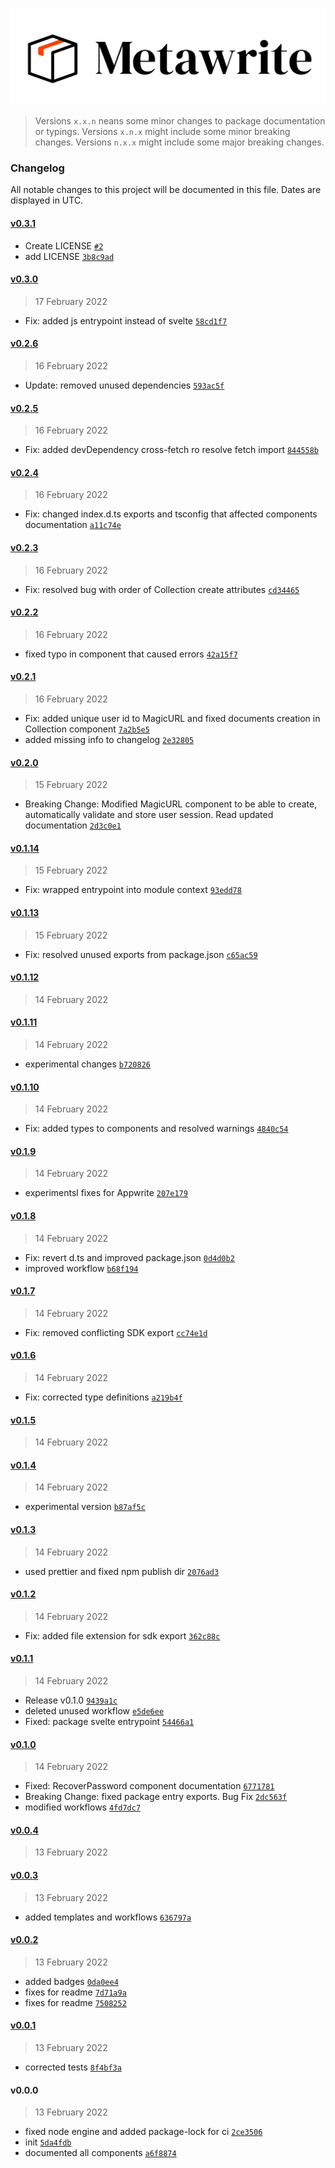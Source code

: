 <p align="center">
<img alt="Metawrite" src="static/logo.svg" />
</p>

> Versions `x.x.n` neans some minor changes to package documentation or typings.
> Versions `x.n.x` might include some minor breaking changes.
> Versions `n.x.x` might include some major breaking changes.

### Changelog

All notable changes to this project will be documented in this file. Dates are displayed in UTC.

#### [v0.3.1](https://github.com/koodeau/metawrite/compare/v0.3.0...v0.3.1)

- Create LICENSE [`#2`](https://github.com/koodeau/metawrite/pull/2)
- add LICENSE [`3b8c9ad`](https://github.com/koodeau/metawrite/commit/3b8c9adba525333115dd7127036ae98317ab4a3e)

#### [v0.3.0](https://github.com/koodeau/metawrite/compare/v0.2.6...v0.3.0)

> 17 February 2022

- Fix: added js entrypoint instead of svelte [`58cd1f7`](https://github.com/koodeau/metawrite/commit/58cd1f70f9f1ca40e0d90b8e115adf88523a83d4)

#### [v0.2.6](https://github.com/koodeau/metawrite/compare/v0.2.5...v0.2.6)

> 16 February 2022

- Update: removed unused dependencies [`593ac5f`](https://github.com/koodeau/metawrite/commit/593ac5f3f9571fdb83ee0cf73ea687c438c13539)

#### [v0.2.5](https://github.com/koodeau/metawrite/compare/v0.2.4...v0.2.5)

> 16 February 2022

- Fix: added devDependency cross-fetch ro resolve fetch import [`844558b`](https://github.com/koodeau/metawrite/commit/844558b80f7e7f8b9c8e05a9d34861a5b6da23b9)

#### [v0.2.4](https://github.com/koodeau/metawrite/compare/v0.2.3...v0.2.4)

> 16 February 2022

- Fix: changed index.d.ts exports and tsconfig that affected components documentation [`a11c74e`](https://github.com/koodeau/metawrite/commit/a11c74e4cfa9c1dfbf83b8dae83004f4d35a8714)

#### [v0.2.3](https://github.com/koodeau/metawrite/compare/v0.2.2...v0.2.3)

> 16 February 2022

- Fix: resolved bug with order of Collection create attributes [`cd34465`](https://github.com/koodeau/metawrite/commit/cd3446572cd994933b11c5df016d9d1c954d5a3b)

#### [v0.2.2](https://github.com/koodeau/metawrite/compare/v0.2.1...v0.2.2)

> 16 February 2022

- fixed typo in component that caused errors [`42a15f7`](https://github.com/koodeau/metawrite/commit/42a15f7907bc130e32df610d30d0f6ae4ae67ca5)

#### [v0.2.1](https://github.com/koodeau/metawrite/compare/v0.2.0...v0.2.1)

> 16 February 2022

- Fix: added unique user id to MagicURL and fixed documents creation in Collection component [`7a2b5e5`](https://github.com/koodeau/metawrite/commit/7a2b5e543dc59da121ff654f370fdad87442ae00)
- added missing info to changelog [`2e32805`](https://github.com/koodeau/metawrite/commit/2e3280568b8fae0a499d648e1e6901b9b07f3aaa)

#### [v0.2.0](https://github.com/koodeau/metawrite/compare/v0.1.14...v0.2.0)

> 15 February 2022

- Breaking Change: Modified MagicURL component to be able to create, automatically validate and store user session. Read updated documentation [`2d3c0e1`](https://github.com/koodeau/metawrite/commit/2d3c0e1da732ce3bc2b682620bc89ab4c00655e9)

#### [v0.1.14](https://github.com/koodeau/metawrite/compare/v0.1.13...v0.1.14)

> 15 February 2022

- Fix: wrapped entrypoint into module context [`93edd78`](https://github.com/koodeau/metawrite/commit/93edd786007d9a2f814f5fef0535846705144161)

#### [v0.1.13](https://github.com/koodeau/metawrite/compare/v0.1.12...v0.1.13)

> 15 February 2022

- Fix: resolved unused exports from package.json [`c65ac59`](https://github.com/koodeau/metawrite/commit/c65ac5955b646bf1fd2a8699440c383017bc8fe2)

#### [v0.1.12](https://github.com/koodeau/metawrite/compare/v0.1.11...v0.1.12)

> 14 February 2022

#### [v0.1.11](https://github.com/koodeau/metawrite/compare/v0.1.10...v0.1.11)

> 14 February 2022

- experimental changes [`b720826`](https://github.com/koodeau/metawrite/commit/b720826b9f24898fb9f567b952dcaf76be452331)

#### [v0.1.10](https://github.com/koodeau/metawrite/compare/v0.1.9...v0.1.10)

> 14 February 2022

- Fix: added types to components and resolved warnings [`4840c54`](https://github.com/koodeau/metawrite/commit/4840c543039e888a3198d042c0370211205471f2)

#### [v0.1.9](https://github.com/koodeau/metawrite/compare/v0.1.8...v0.1.9)

> 14 February 2022

- experimentsl fixes for Appwrite [`207e179`](https://github.com/koodeau/metawrite/commit/207e179f98d3374ced550198936711a37222f5ed)

#### [v0.1.8](https://github.com/koodeau/metawrite/compare/v0.1.7...v0.1.8)

> 14 February 2022

- Fix: revert d.ts and improved package.json [`0d4d0b2`](https://github.com/koodeau/metawrite/commit/0d4d0b28b23df28f13eaca8efb8252288d609c25)
- improved workflow [`b68f194`](https://github.com/koodeau/metawrite/commit/b68f194f92001fb5460e459db3d0adb7bbabe67c)

#### [v0.1.7](https://github.com/koodeau/metawrite/compare/v0.1.6...v0.1.7)

> 14 February 2022

- Fix: removed conflicting SDK export [`cc74e1d`](https://github.com/koodeau/metawrite/commit/cc74e1d78ac2214c34482170c1b6b0840935a304)

#### [v0.1.6](https://github.com/koodeau/metawrite/compare/v0.1.5...v0.1.6)

> 14 February 2022

- Fix: corrected type definitions [`a219b4f`](https://github.com/koodeau/metawrite/commit/a219b4fbe9430e672cd73482af984d337a0878de)

#### [v0.1.5](https://github.com/koodeau/metawrite/compare/v0.1.4...v0.1.5)

> 14 February 2022

#### [v0.1.4](https://github.com/koodeau/metawrite/compare/v0.1.3...v0.1.4)

> 14 February 2022

- experimental version [`b87af5c`](https://github.com/koodeau/metawrite/commit/b87af5c7199de46d39b194374f20f90ec508f1ff)

#### [v0.1.3](https://github.com/koodeau/metawrite/compare/v0.1.2...v0.1.3)

> 14 February 2022

- used prettier and fixed npm publish dir [`2076ad3`](https://github.com/koodeau/metawrite/commit/2076ad30009506ce88cd2c81248a78b485fe6af2)

#### [v0.1.2](https://github.com/koodeau/metawrite/compare/v0.1.1...v0.1.2)

> 14 February 2022

- Fix: added file extension for sdk export [`362c88c`](https://github.com/koodeau/metawrite/commit/362c88c180a060bf6fcfb8aa39f450459c31860e)

#### [v0.1.1](https://github.com/koodeau/metawrite/compare/v0.1.0...v0.1.1)

> 14 February 2022

- Release v0.1.0 [`9439a1c`](https://github.com/koodeau/metawrite/commit/9439a1c675f9a0be115dc6af0bd5bcd141064d81)
- deleted unused workflow [`e5de6ee`](https://github.com/koodeau/metawrite/commit/e5de6ee77fb94e5bef47694b5b25a1d75ebe4488)
- Fixed: package svelte entrypoint [`54466a1`](https://github.com/koodeau/metawrite/commit/54466a12aa7d4454b502b58a8d759012c2041944)

#### [v0.1.0](https://github.com/koodeau/metawrite/compare/v0.0.4...v0.1.0)

> 14 February 2022

- Fixed: RecoverPassword component documentation [`6771781`](https://github.com/koodeau/metawrite/commit/67717819582ec3a8903d52debfd717ee86c91bf4)
- Breaking Change: fixed package entry exports. Bug Fix [`2dc563f`](https://github.com/koodeau/metawrite/commit/2dc563fe01bfa947aca3e5cfcd6c5a537570f3c0)
- modified workflows [`4fd7dc7`](https://github.com/koodeau/metawrite/commit/4fd7dc7149b9b57a55d89410b5b1f66cb9ba160c)

#### [v0.0.4](https://github.com/koodeau/metawrite/compare/v0.0.3...v0.0.4)

> 13 February 2022

#### [v0.0.3](https://github.com/koodeau/metawrite/compare/v0.0.2...v0.0.3)

> 13 February 2022

- added templates and workflows [`636797a`](https://github.com/koodeau/metawrite/commit/636797a9c25f9f4ad8658652030f87ef7da69f63)

#### [v0.0.2](https://github.com/koodeau/metawrite/compare/v0.0.1...v0.0.2)

> 13 February 2022

- added badges [`0da0ee4`](https://github.com/koodeau/metawrite/commit/0da0ee47f088252318e5d3bea95e26d2fc5e8f73)
- fixes for readme [`7d71a9a`](https://github.com/koodeau/metawrite/commit/7d71a9a06898e0f5730879cead149ff61edcad81)
- fixes for readme [`7508252`](https://github.com/koodeau/metawrite/commit/75082528db8f1914e53b29cecc3f7f527eeb1381)

#### [v0.0.1](https://github.com/koodeau/metawrite/compare/v0.0.0...v0.0.1)

> 13 February 2022

- corrected tests [`8f4bf3a`](https://github.com/koodeau/metawrite/commit/8f4bf3a92e39910d6c01c09d988a7b01e65135d7)

#### v0.0.0

> 13 February 2022

- fixed node engine and added package-lock for ci [`2ce3506`](https://github.com/koodeau/metawrite/commit/2ce350690efded7e28920c623d048b31953c2c90)
- init [`5da4fdb`](https://github.com/koodeau/metawrite/commit/5da4fdb204c4f425d0e234529398efe0c8565698)
- documented all components [`a6f8874`](https://github.com/koodeau/metawrite/commit/a6f8874804697267bc2c57284f699299824fbb48)
